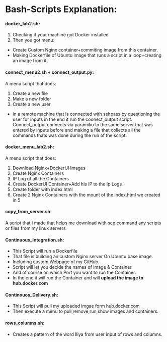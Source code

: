 # Bash-Scripts Explanation:
#### docker_lab2.sh:
1. Checking if your machine got Docker installed
2. Then you got menu:
  * Create Custom Nginx container+commiting image from this container.
  * Making Dockerfile of Ubuntu image that runs a script in a loop+creating an image from it.
  
  
#### connect_menu2.sh + connect_output.py:
A menu script that does:
1. Create a new file
2. Make a new folder
3. Create a new user
* in a remote machine that is connected with sshpass by questioning the user for inputs
  in the end it run the coonect_output script.
  Connect_output connects via paramiko to the same server that was entered by inputs before and making a file that collects all the
  commands thats was done during the run of the script.


#### docker_menu_lab2.sh:
A menu script that does:
1. Download Nginx+DockerUI Images
2. Create Nginx Containers
3. IP Log of all the Containers
4. Create DockerUI Container+Add his IP to the Ip Logs
5. Create folder with index.html
6. Create 2 Nginx Containers with the mount of the index.html we created in 5


#### copy_from_server.sh:
A script that i made that helps me download with scp command any scripts or files from my linux servers

#### Continuous_Integration.sh:
- This Script will run a Dockerfile
- That file is building an custom Nginx server
On Ubuntu base image.
- Including custom Webpage of my GitHub.
- Script will let you decide the names of Image & Container.
- And of course on which Port you want to run the Container.
- In the end it will run the Container and will **upload the image to hub.docker.com**


#### Continouos_Delivery.sh:
- This Script will pull my uploaded imgae form hub.docker.com
- Then execute a menu to pull,remove,run,show
images and containers.


#### rows_columns.sh:
- Creates a pattern of the word Iliya from user input of rows and columns.
